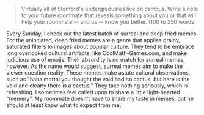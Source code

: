 > Virtually all of Stanford's undergraduates live on campus.
  Write a note to your future roommate that reveals something about you or that will help your roommate -- and us -- know you better.
  (100 to 250 words)

Every Sunday, I check out the latest batch of surreal and deep fried memes.
For the uninitiated, deep fried memes are a genre that applies grainy, saturated filters to images about popular culture.
They tend to be embrace long overlooked cultural artifacts, like CoolMath-Games.com, and make judicious use of emojis.
Their absurdity is no match for surreal memes, however.
As the name would suggest, surreal memes aim to make the viewer question reality.
These memes make astute cultural observations, such as "haha mortal you thought the void had no cactus, but here is the void and clearly there is a cactus."
They take nothing seriously, which is refreshing.
I sometimes feel called upon to share a little light-hearted "memery". 
My roommate doesn't have to share my taste in memes, but he should at least know what to expect from me.
